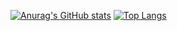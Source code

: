 [![Anurag's GitHub stats](https://github-readme-stats.vercel.app/api?username=ericdennis7&show_icons&theme=github_dark)](https://github.com/anuraghazra/github-readme-stats)
[![Top Langs](https://github-readme-stats.vercel.app/api/top-langs/?username=ericdennis7&theme=github_dark&langs_count=3)](https://github.com/anuraghazra/github-readme-stats)
